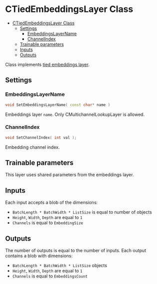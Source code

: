 # CTiedEmbeddingsLayer Class

<!-- TOC -->

- [CTiedEmbeddingsLayer Class](#ctiedembeddingslayer-class)
  - [Settings](#settings)
    - [EmbeddingsLayerName](#embeddingslayername)
    - [ChannelIndex](#channelindex)
  - [Trainable parameters](#trainable-parameters)
  - [Inputs](#inputs)
  - [Outputs](#outputs)

<!-- /TOC -->

Class implements [tied embeddings layer](https://arxiv.org/pdf/1608.05859.pdf).

## Settings

### EmbeddingsLayerName

```c++
void SetEmbeddingsLayerName( const char* name )
```
Embeddings layer `name`. Only CMultichannelLookupLayer is allowed.

### ChannelIndex

```c++
void SetChannelIndex( int val );
```
Embedding channel index.

## Trainable parameters

This layer uses shared parameters from the embeddings layer.

## Inputs

Each input accepts a blob of the dimensions:
- `BatchLength * BatchWidth * ListSize` is equal to number of objects
- `Height`, `Width`, `Depth` are equal to `1`
- `Channels` is equal to `EmbeddingSize`

## Outputs

The number of outputs is equal to the number of inputs.
Each output contains a blob with dimensions:
- `BatchLength * BatchWidth * ListSize` objects
- `Height`, `Width`, `Depth` are equal to `1`
- `Channels` is equal to `EmbeddingsCount`
